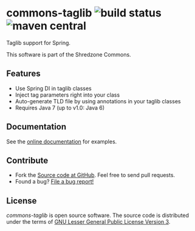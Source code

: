 # commons-taglib ![build status](https://shredzone.org/badge/commons-taglib.svg) ![maven central](https://maven-badges.herokuapp.com/maven-central/org.shredzone.commons/commons-taglib/badge.svg)

Taglib support for Spring.

This software is part of the Shredzone Commons.

## Features

* Use Spring DI in taglib classes
* Inject tag parameters right into your class
* Auto-generate TLD file by using annotations in your taglib classes
* Requires Java 7 (up to v1.0: Java 6)

## Documentation

See the [online documentation](https://shredzone.org/maven/commons-taglib/) for examples.

## Contribute

* Fork the [Source code at GitHub](https://github.com/shred/commons-taglib). Feel free to send pull requests.
* Found a bug? [File a bug report!](https://github.com/shred/commons-taglib/issues)

## License

_commons-taglib_ is open source software. The source code is distributed under the terms of [GNU Lesser General Public License Version 3](http://www.gnu.org/licenses/lgpl-3.0.html).
